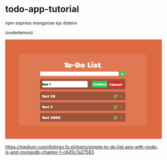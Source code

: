 # todo-app-tutorial

npm
express
mongoose
ejs
dotenv

(nodedemon)

![](images/01.png)

https://medium.com/@diogo.fg.pinheiro/simple-to-do-list-app-with-node-js-and-mongodb-chapter-1-c645c7a27583
